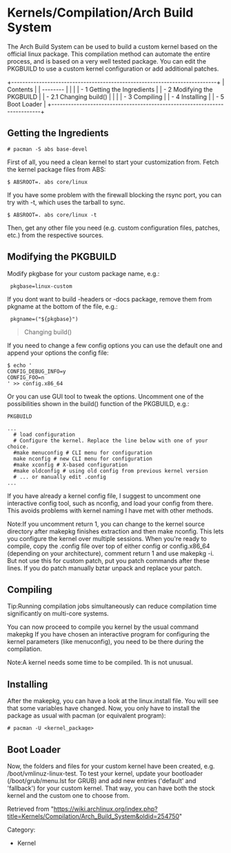 Kernels/Compilation/Arch Build System
=====================================

The Arch Build System can be used to build a custom kernel based on the
official linux package. This compilation method can automate the entire
process, and is based on a very well tested package. You can edit the
PKGBUILD to use a custom kernel configuration or add additional patches.

+--------------------------------------------------------------------------+
| Contents                                                                 |
| --------                                                                 |
|                                                                          |
| -   1 Getting the Ingredients                                            |
| -   2 Modifying the PKGBUILD                                             |
|     -   2.1 Changing build()                                             |
|                                                                          |
| -   3 Compiling                                                          |
| -   4 Installing                                                         |
| -   5 Boot Loader                                                        |
+--------------------------------------------------------------------------+

Getting the Ingredients
-----------------------

    # pacman -S abs base-devel

First of all, you need a clean kernel to start your customization from.
Fetch the kernel package files from ABS:

    $ ABSROOT=. abs core/linux

If you have some problem with the firewall blocking the rsync port, you
can try with -t, which uses the tarball to sync.

    $ ABSROOT=. abs core/linux -t

Then, get any other file you need (e.g. custom configuration files,
patches, etc.) from the respective sources.

Modifying the PKGBUILD
----------------------

Modify pkgbase for your custom package name, e.g.:

     pkgbase=linux-custom

If you dont want to build -headers or -docs package, remove them from
pkgname at the bottom of the file, e.g.:

     pkgname=("${pkgbase}")

> Changing build()

If you need to change a few config options you can use the default one
and append your options the config file:

    $ echo '
    CONFIG_DEBUG_INFO=y
    CONFIG_FOO=n
    ' >> config.x86_64

Or you can use GUI tool to tweak the options. Uncomment one of the
possibilities shown in the build() function of the PKGBUILD, e.g.:

    PKGBUILD

    ...
      # load configuration
      # Configure the kernel. Replace the line below with one of your choice.
      #make menuconfig # CLI menu for configuration
      make nconfig # new CLI menu for configuration
      #make xconfig # X-based configuration
      #make oldconfig # using old config from previous kernel version
      # ... or manually edit .config
    ...

  
 If you have already a kernel config file, I suggest to uncomment one
interactive config tool, such as nconfig, and load your config from
there. This avoids problems with kernel naming I have met with other
methods.

Note:If you uncomment return 1, you can change to the kernel source
directory after makepkg finishes extraction and then make nconfig. This
lets you configure the kernel over multiple sessions. When you're ready
to compile, copy the .config file over top of either config or
config.x86_64 (depending on your architecture), comment return 1 and use
makepkg -i. But not use this for custom patch, put you patch commands
after these lines. If you do patch manually bztar unpack and replace
your patch.

Compiling
---------

Tip:Running compilation jobs simultaneously can reduce compilation time
significantly on multi-core systems.

You can now proceed to compile you kernel by the usual command makepkg
If you have chosen an interactive program for configuring the kernel
parameters (like menuconfig), you need to be there during the
compilation.

Note:A kernel needs some time to be compiled. 1h is not unusual.

Installing
----------

After the makepkg, you can have a look at the linux.install file. You
will see that some variables have changed. Now, you only have to install
the package as usual with pacman (or equivalent program):

    # pacman -U <kernel_package>

Boot Loader
-----------

Now, the folders and files for your custom kernel have been created,
e.g. /boot/vmlinuz-linux-test. To test your kernel, update your
bootloader (/boot/grub/menu.lst for GRUB) and add new entries ('default'
and 'fallback') for your custom kernel. That way, you can have both the
stock kernel and the custom one to choose from.

Retrieved from
"https://wiki.archlinux.org/index.php?title=Kernels/Compilation/Arch_Build_System&oldid=254750"

Category:

-   Kernel
